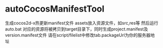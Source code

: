 # autoCocosManifestTool
生成cocos2d-x热更新manifest文件
assets放入资源文件，如src,res等
然后运行auto.bat
对应的资源将被拷贝到target目录下，同时生成project.manifest及version.manifest文件
请在script/filelist中修改tab.packageUrl为你的服务器地址